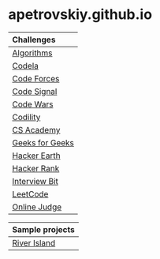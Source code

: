 # apetrovskiy.github.io

| Challenges |
| :---         |
|[Algorithms](https://apetrovskiy.github.io/testAlgo)|
|[Codela](https://apetrovskiy.github.io/testCode)|
|[Code Forces](https://apetrovskiy.github.io/testCoFo)|
|[Code Signal](https://apetrovskiy.github.io/codeSignTest)|
|[Code Wars](https://apetrovskiy.github.io/testCoWa)|
|[Codility](https://apetrovskiy.github.io/testCodi)|
|[CS Academy](https://apetrovskiy.github.io/testCsAc)|
|[Geeks for Geeks](https://apetrovskiy.github.io/testGfG)|
|[Hacker Earth](https://apetrovskiy.github.io/testHaEa)|
|[Hacker Rank](https://apetrovskiy.github.io/testHaRa)|
|[Interview Bit](https://apetrovskiy.github.io/testInBi)|
|[LeetCode](https://apetrovskiy.github.io/testLeCo)|
|[Online Judge](https://apetrovskiy.github.io/testOnJu)|

|Sample projects|
|----------|
|[River Island](https://apetrovskiy.github.io/httpbin-test-task)|


